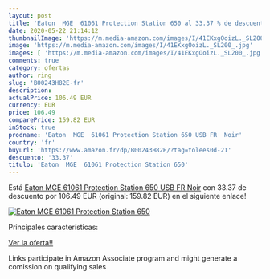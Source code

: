 ```yaml
---
layout: post
title: 'Eaton  MGE  61061 Protection Station 650 al 33.37 % de descuento'
date: 2020-05-22 21:14:12
thumbnailImage: 'https://m.media-amazon.com/images/I/41EKxgOoizL._SL200_.jpg'
image: 'https://m.media-amazon.com/images/I/41EKxgOoizL._SL200_.jpg'
images: [ 'https://m.media-amazon.com/images/I/41EKxgOoizL._SL200_.jpg' ]
comments: true
category: ofertas
author: ring
slug: 'B00243H82E-fr'
description:
actualPrice: 106.49 EUR
currency: EUR
price: 106.49
comparePrice: 159.82 EUR
inStock: true
prodname: 'Eaton  MGE  61061 Protection Station 650 USB FR  Noir'
country: 'fr'
buyurl: 'https://www.amazon.fr/dp/B00243H82E/?tag=tolees0d-21'
descuento: '33.37'
titulo: 'Eaton  MGE  61061 Protection Station 650'
---
```


Está [Eaton  MGE  61061 Protection Station 650 USB FR  Noir](https://www.amazon.fr/dp/B00243H82E/?tag=tolees0d-21) con 33.37 de descuento por 106.49 EUR (original: 159.82 EUR) en el siguiente enlace!

[![Eaton  MGE  61061 Protection Station 650](https://m.media-amazon.com/images/I/41EKxgOoizL._SL200_.jpg)](https://www.amazon.fr/dp/B00243H82E/?tag=tolees0d-21)

Principales características:


[Ver la oferta!!](https://www.amazon.fr/dp/B00243H82E/?tag=tolees0d-21)

Links participate in Amazon Associate program and might generate a comission on qualifying sales


